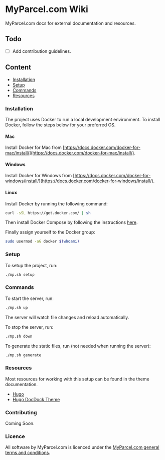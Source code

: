 # MyParcel.com Wiki

MyParcel.com docs for external documentation and resources.

## Todo
- [ ] Add contribution guidelines.

## Content
- [Installation](#installation)
- [Setup](#setup)
- [Commands](#commands)
- [Resources](#resources)

### Installation
The project uses Docker to run a local development environment. To install Docker, follow the steps below for your preferred OS.

#### Mac
Install Docker for Mac from [https://docs.docker.com/docker-for-mac/install/](https://docs.docker.com/docker-for-mac/install/).

#### Windows
Install Docker for Windows from [https://docs.docker.com/docker-for-windows/install/](https://docs.docker.com/docker-for-windows/install/).

#### Linux
Install Docker by running the following command:
```bash
curl -sSL https://get.docker.com/ | sh
```

Then install Docker Compose by following the instructions [here](https://github.com/docker/compose/releases).

Finally assign yourself to the Docker group:
```bash
sudo usermod -aG docker $(whoami)
```

### Setup
To setup the project, run:
```bash
./mp.sh setup
```

### Commands
To start the server, run:
```bash
./mp.sh up
```
The server will watch file changes and reload automatically.

To stop the server, run:
```bash
./mp.sh down
```

To generate the static files, run (not needed when running the server):
```bash
./mp.sh generate
```

### Resources
Most resources for working with this setup can be found in the theme documentation.
- [Hugo](https://gohugo.io)
- [Hugo DocDock Theme](https://themes.gohugo.io/theme/docdock)

### Contributing
Coming Soon.

### Licence
All software by MyParcel.com is licenced under the [MyParcel.com general terms and conditions](https://www.myparcel.com/terms). 